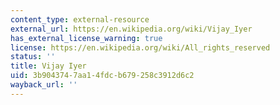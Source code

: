```yaml
---
content_type: external-resource
external_url: https://en.wikipedia.org/wiki/Vijay_Iyer
has_external_license_warning: true
license: https://en.wikipedia.org/wiki/All_rights_reserved
status: ''
title: Vijay Iyer
uid: 3b904374-7aa1-4fdc-b679-258c3912d6c2
wayback_url: ''
---
```

